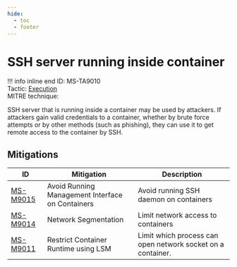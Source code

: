 ```yaml
---
hide:
  - toc
  - footer
---
```


# SSH server running inside container

!!! info inline end
    ID: MS-TA9010<br>
    Tactic: [Execution](../tactics/Execution/index.md) <br>
    MITRE technique: 

SSH server that is running inside a container may be used by attackers. If attackers gain valid credentials to a container, whether by brute force attempts or by other methods (such as phishing), they can use it to get remote access to the container by SSH.

## Mitigations

|ID|Mitigation|Description|
|--|----------|-----------|
|[MS-M9015](../mitigations/MS-M9015%20Avoid%20Running%20Management%20Interface%20on%20Containers.md)|Avoid Running Management Interface on Containers|Avoid running SSH daemon on containers|
|[MS-M9014](../mitigations/MS-M9014%20Network%20Segmentation.md)|Network Segmentation|Limit network access to containers|
|[MS-M9011](../mitigations/MS-M9011%20Restrict%20Container%20Runtime%20using%20LSM.md)|Restrict Container Runtime using LSM|Limit which process can open network socket on a container.|